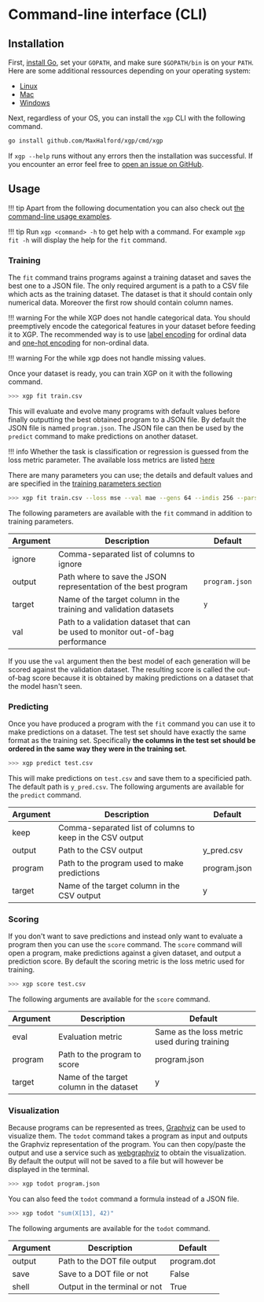# Command-line interface (CLI)

## Installation

First, [install Go](https://golang.org/dl/), set your `GOPATH`, and make sure `$GOPATH/bin` is on your `PATH`. Here are some additional ressources depending on your operating system:

- [Linux](https://www.tecmint.com/install-go-in-linux/)
- [Mac](http://sourabhbajaj.com/mac-setup/Go/README.html)
- [Windows](http://www.wadewegner.com/2014/12/easy-go-programming-setup-for-windows/)

Next, regardless of your OS, you can install the `xgp` CLI with the following command.

```sh
go install github.com/MaxHalford/xgp/cmd/xgp
```

If `xgp --help` runs without any errors then the installation was successful. If you encounter an error feel free to [open an issue on GitHub](https://github.com/MaxHalford/xgp/issues/new).

## Usage

!!! tip
    Apart from the following documentation you can also check out [the command-line usage examples](https://github.com/MaxHalford/xgp/tree/master/cmd/xgp#examples).

!!! tip
    Run `xgp <command> -h` to get help with a command. For example `xgp fit -h` will display the help for the `fit` command.

### Training

The `fit` command trains programs against a training dataset and saves the best one to a JSON file. The only required argument is a path to a CSV file which acts as the training dataset. The dataset is that it should contain only numerical data. Moreover the first row should contain column names.

!!! warning
    For the while XGP does not handle categorical data. You should preemptively encode the categorical features in your dataset before feeding it to XGP. The recommended way is to use [label encoding](http://scikit-learn.org/stable/modules/preprocessing_targets.html#label-encoding) for ordinal data and [one-hot encoding](http://scikit-learn.org/stable/modules/preprocessing.html#encoding-categorical-features) for non-ordinal data.

!!! warning
    For the while xgp does not handle missing values.

Once your dataset is ready, you can train XGP on it with the following command.

```sh
>>> xgp fit train.csv
```

This will evaluate and evolve many programs with default values before finally outputting the best obtained program to a JSON file. By default the JSON file is named `program.json`. The JSON file can then be used by the `predict` command to make predictions on another dataset.

!!! info
    Whether the task is classification or regression is guessed from the loss metric parameter. The available loss metrics are listed [here](training-parameters.md#loss-metrics)

There are many parameters you can use; the details and default values and are specified in the [training parameters section](training-parameters.md)

```sh
>>> xgp fit train.csv --loss mse --val mae --gens 64 --indis 256 --parsimony 0.001
```

The following parameters are available with the `fit` command in addition to training parameters.

| Argument | Description | Default |
|----------|-------------|---------|
| ignore | Comma-separated list of columns to ignore | |
| output | Path where to save the JSON representation of the best program | `program.json` |
| target | Name of the target column in the training and validation datasets | `y` |
| val | Path to a validation dataset that can be used to monitor out-of-bag performance | |

If you use the `val` argument then the best model of each generation will be scored against the validation dataset. The resulting score is called the out-of-bag score because it is obtained by making predictions on a dataset that the model hasn't seen.

### Predicting

Once you have produced a program with the `fit` command you can use it to make predictions on a dataset. The test set should have exactly the same format as the training set. Specifically **the columns in the test set should be ordered in the same way they were in the training set**.

```sh
>>> xgp predict test.csv
```

This will make predictions on `test.csv` and save them to a specificied path. The default path is `y_pred.csv`. The following arguments are available for the `predict` command.

| Argument | Description | Default |
|----------|-------------|---------|
| keep | Comma-separated list of columns to keep in the CSV output | |
| output | Path to the CSV output | y_pred.csv |
| program | Path to the program used to make predictions | program.json |
| target | Name of the target column in the CSV output | y |


### Scoring

If you don't want to save predictions and instead only want to evaluate a program then you can use the `score` command. The `score` command will open a program, make predictions against a given dataset, and output a prediction score. By default the scoring metric is the loss metric used for training.

```sh
>>> xgp score test.csv
```

The following arguments are available for the `score` command.

| Argument | Description | Default |
|----------|-------------|---------|
| eval | Evaluation metric | Same as the loss metric used during training |
| program | Path to the program to score | program.json |
| target | Name of the target column in the dataset | y |


### Visualization

Because programs can be represented as trees, [Graphviz](https://www.graphviz.org/) can be used to visualize them. The `todot` command takes a program as input and outputs the Graphviz representation of the program. You can then copy/paste the output and use a service such as [webgraphviz](http://www.webgraphviz.com/) to obtain the visualization. By default the output will not be saved to a file but will however be displayed in the terminal.

```sh
>>> xgp todot program.json
```

You can also feed the `todot` command a formula instead of a JSON file.

```sh
>>> xgp todot "sum(X[13], 42)"
```

The following arguments are available for the `todot` command.

| Argument | Description | Default |
|----------|-------------|---------|
| output | Path to the DOT file output | program.dot |
| save | Save to a DOT file or not | False |
| shell | Output in the terminal or not | True |
